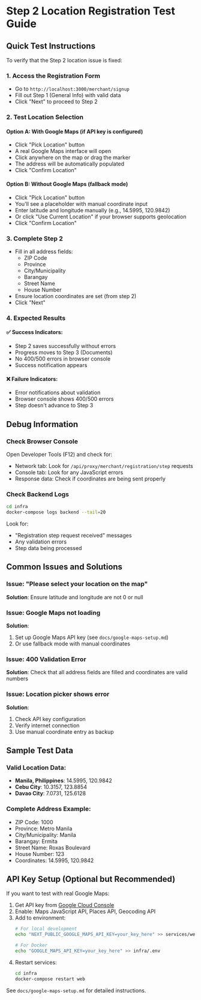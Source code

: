 # Step 2 Location Registration Test Guide

## Quick Test Instructions

To verify that the Step 2 location issue is fixed:

### 1. Access the Registration Form
- Go to `http://localhost:3000/merchant/signup`
- Fill out Step 1 (General Info) with valid data
- Click "Next" to proceed to Step 2

### 2. Test Location Selection

#### Option A: With Google Maps (if API key is configured)
- Click "Pick Location" button
- A real Google Maps interface will open
- Click anywhere on the map or drag the marker
- The address will be automatically populated
- Click "Confirm Location"

#### Option B: Without Google Maps (fallback mode)
- Click "Pick Location" button  
- You'll see a placeholder with manual coordinate input
- Enter latitude and longitude manually (e.g., 14.5995, 120.9842)
- Or click "Use Current Location" if your browser supports geolocation
- Click "Confirm Location"

### 3. Complete Step 2
- Fill in all address fields:
  - ZIP Code
  - Province
  - City/Municipality
  - Barangay
  - Street Name
  - House Number
- Ensure location coordinates are set (from step 2)
- Click "Next"

### 4. Expected Results

#### ✅ Success Indicators:
- Step 2 saves successfully without errors
- Progress moves to Step 3 (Documents)
- No 400/500 errors in browser console
- Success notification appears

#### ❌ Failure Indicators:
- Error notifications about validation
- Browser console shows 400/500 errors
- Step doesn't advance to Step 3

## Debug Information

### Check Browser Console
Open Developer Tools (F12) and check for:
- Network tab: Look for `/api/proxy/merchant/registration/step` requests
- Console tab: Look for any JavaScript errors
- Response data: Check if coordinates are being sent properly

### Check Backend Logs
```bash
cd infra
docker-compose logs backend --tail=20
```

Look for:
- "Registration step request received" messages
- Any validation errors
- Step data being processed

## Common Issues and Solutions

### Issue: "Please select your location on the map"
**Solution**: Ensure latitude and longitude are not 0 or null

### Issue: Google Maps not loading
**Solution**: 
1. Set up Google Maps API key (see `docs/google-maps-setup.md`)
2. Or use fallback mode with manual coordinates

### Issue: 400 Validation Error
**Solution**: Check that all address fields are filled and coordinates are valid numbers

### Issue: Location picker shows error
**Solution**: 
1. Check API key configuration
2. Verify internet connection
3. Use manual coordinate entry as backup

## Sample Test Data

### Valid Location Data:
- **Manila, Philippines**: 14.5995, 120.9842
- **Cebu City**: 10.3157, 123.8854
- **Davao City**: 7.0731, 125.6128

### Complete Address Example:
- ZIP Code: 1000
- Province: Metro Manila
- City/Municipality: Manila
- Barangay: Ermita
- Street Name: Roxas Boulevard
- House Number: 123
- Coordinates: 14.5995, 120.9842

## API Key Setup (Optional but Recommended)

If you want to test with real Google Maps:

1. Get API key from [Google Cloud Console](https://console.cloud.google.com/)
2. Enable: Maps JavaScript API, Places API, Geocoding API
3. Add to environment:
   ```bash
   # For local development
   echo "NEXT_PUBLIC_GOOGLE_MAPS_API_KEY=your_key_here" >> services/web/.env.local
   
   # For Docker
   echo "GOOGLE_MAPS_API_KEY=your_key_here" >> infra/.env
   ```
4. Restart services:
   ```bash
   cd infra
   docker-compose restart web
   ```

See `docs/google-maps-setup.md` for detailed instructions.
